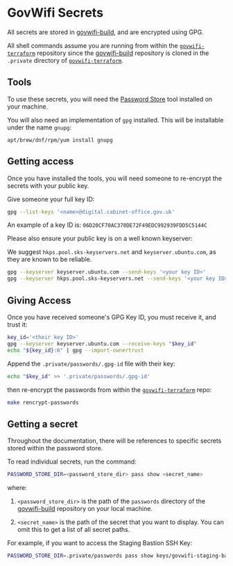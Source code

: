 # GovWifi Secrets

All secrets are stored in [govwifi-build][govwifi-build], and are encrypted using GPG.

All shell commands assume you are running from within the [`govwifi-terraform`][govwifi-terraform]
repository since the [govwifi-build][govwifi-build] repository is cloned in the
`.private` directory of [`govwifi-terraform`][govwifi-terraform].

## Tools

To use these secrets, you will need the [Password Store][passwordstore] tool installed on your machine.

You will also need an implementation of `gpg` installed. This will be installable under the name `gnupg`:

```
apt/brew/dnf/rpm/yum install gnupg
```

## Getting access

Once you have installed the tools, you will need someone to re-encrypt the secrets with your public key.

Give someone your full key ID:

```sh
gpg --list-keys '<name>@digital.cabinet-office.gov.uk'
```

An example of a key ID is: `06D20CF70AC370DE72F49EDC992939FDD5C5144C`

Please also ensure your public key is on a well known keyserver:

We suggest `hkps.pool.sks-keyservers.net` and `keyserver.ubuntu.com`, as they are known to be reliable.

```sh
gpg --keyserver keyserver.ubuntu.com --send-keys '<your key ID>'
gpg --keyserver hkps.pool.sks-keyservers.net --send-keys '<your key ID>'
```

## Giving Access

Once you have received someone's GPG Key ID, you must receive it, and trust it:

```sh
key_id='<their key ID>'
gpg --keyserver keyserver.ubuntu.com --receive-keys "$key_id"
echo "${key_id}:6" | gpg --import-ownertrust
```

Append the `.private/passwords/.gpg-id` file with their key:

```sh
echo "$key_id" >> '.private/passwords/.gpg-id'
```

then re-encrypt the passwords from within the [`govwifi-terraform`][govwifi-terraform] repo:

```sh
make rencrypt-passwords
```

## Getting a secret

Throughout the documentation, there will be references to specific secrets stored within the password store.

To read individual secrets, run the command:

```sh
PASSWORD_STORE_DIR=<password_store_dir> pass show <secret_name>
```

where:

1. `<password_store_dir>` is the path of the `passwords` directory of the
[govwifi-build](https://github.com/alphagov/govwifi-build) repository on your
local machine.

2. `<secret_name>` is the path of the secret that you want to display. You can omit
   this to get a list of all secret paths.

For example, if you want to access the Staging Bastion SSH Key:

```sh
PASSWORD_STORE_DIR=.private/passwords pass show keys/govwifi-staging-bastion-key
```


[passwordstore]: https://www.passwordstore.org/
[govwifi-terraform]: https://github.com/alphagov/govwifi-terraform
[govwifi-build]: https://github.com/alphagov/govwifi-build
